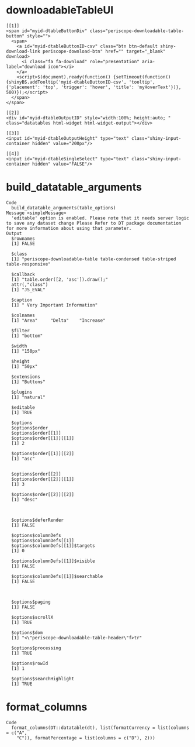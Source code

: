 # downloadableTableUI

    [[1]]
    <span id="myid-dtableButtonDiv" class="periscope-downloadable-table-button" style="">
      <span>
        <a id="myid-dtableButtonID-csv" class="btn btn-default shiny-download-link periscope-download-btn" href="" target="_blank" download>
          <i class="fa fa-download" role="presentation" aria-label="download icon"></i>
        </a>
        <script>$(document).ready(function() {setTimeout(function() {shinyBS.addTooltip('myid-dtableButtonID-csv', 'tooltip', {'placement': 'top', 'trigger': 'hover', 'title': 'myHoverText'})}, 500)});</script>
      </span>
    </span>
    
    [[2]]
    <div id="myid-dtableOutputID" style="width:100%; height:auto; " class="datatables html-widget html-widget-output"></div>
    
    [[3]]
    <input id="myid-dtableOutputHeight" type="text" class="shiny-input-container hidden" value="200px"/>
    
    [[4]]
    <input id="myid-dtableSingleSelect" type="text" class="shiny-input-container hidden" value="FALSE"/>
    

# build_datatable_arguments

    Code
      build_datatable_arguments(table_options)
    Message <simpleMessage>
      'editable' option is enabled. Please note that it needs server logic to save any dataset change Please Refer to DT package documentation for more information about using that parameter.
    Output
      $rownames
      [1] FALSE
      
      $class
      [1] "periscope-downloadable-table table-condensed table-striped table-responsive"
      
      $callback
      [1] "table.order([2, 'asc']).draw();"
      attr(,"class")
      [1] "JS_EVAL"
      
      $caption
      [1] " Very Important Information"
      
      $colnames
      [1] "Area"     "Delta"    "Increase"
      
      $filter
      [1] "bottom"
      
      $width
      [1] "150px"
      
      $height
      [1] "50px"
      
      $extensions
      [1] "Buttons"
      
      $plugins
      [1] "natural"
      
      $editable
      [1] TRUE
      
      $options
      $options$order
      $options$order[[1]]
      $options$order[[1]][[1]]
      [1] 2
      
      $options$order[[1]][[2]]
      [1] "asc"
      
      
      $options$order[[2]]
      $options$order[[2]][[1]]
      [1] 3
      
      $options$order[[2]][[2]]
      [1] "desc"
      
      
      
      $options$deferRender
      [1] FALSE
      
      $options$columnDefs
      $options$columnDefs[[1]]
      $options$columnDefs[[1]]$targets
      [1] 0
      
      $options$columnDefs[[1]]$visible
      [1] FALSE
      
      $options$columnDefs[[1]]$searchable
      [1] FALSE
      
      
      
      $options$paging
      [1] FALSE
      
      $options$scrollX
      [1] TRUE
      
      $options$dom
      [1] "<\"periscope-downloadable-table-header\"f>tr"
      
      $options$processing
      [1] TRUE
      
      $options$rowId
      [1] 1
      
      $options$searchHighlight
      [1] TRUE
      
      

# format_columns

    Code
      format_columns(DT::datatable(dt), list(formatCurrency = list(columns = c("A",
        "C")), formatPercentage = list(columns = c("D"), 2)))


